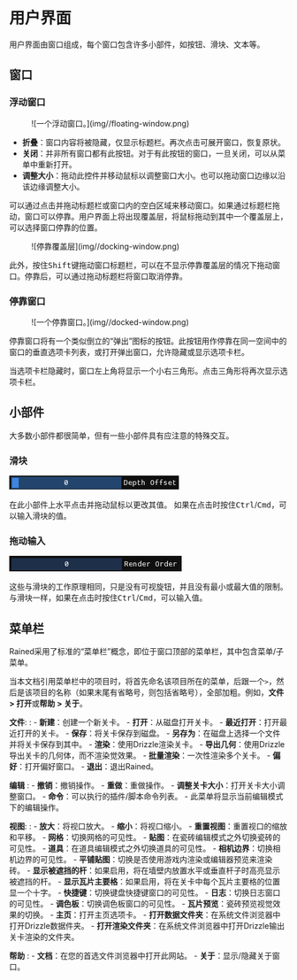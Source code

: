 # 用户界面
用户界面由窗口组成，每个窗口包含许多小部件，如按钮、滑块、文本等。

## 窗口
### 浮动窗口

<figure markdown="span">
    ![一个浮动窗口。](img//floating-window.png)
</figure>

- **折叠**：窗口内容将被隐藏，仅显示标题栏。再次点击可展开窗口，恢复原状。
- **关闭**：并非所有窗口都有此按钮。对于有此按钮的窗口，一旦关闭，可以从菜单中重新打开。
- **调整大小**：拖动此控件并移动鼠标以调整窗口大小。也可以拖动窗口边缘以沿该边缘调整大小。

可以通过点击并拖动标题栏或窗口内的空白区域来移动窗口。如果通过标题栏拖动，窗口可以停靠。用户界面上将出现覆盖层，将鼠标拖动到其中一个覆盖层上，可以选择窗口停靠的位置。

<figure markdown="span">
    ![停靠覆盖层](img//docking-window.png)
</figure>

此外，按住<kbd>Shift</kbd>键拖动窗口标题栏，可以在不显示停靠覆盖层的情况下拖动窗口。停靠后，可以通过拖动标题栏将窗口取消停靠。

### 停靠窗口

<figure markdown="span">
    ![一个停靠窗口。](img//docked-window.png)
</figure>

停靠窗口将有一个类似倒立的“弹出”图标的按钮。此按钮用作停靠在同一空间中的窗口的垂直选项卡列表，或打开弹出窗口，允许隐藏或显示选项卡栏。

当选项卡栏隐藏时，窗口左上角将显示一个小右三角形。点击三角形将再次显示选项卡栏。

## 小部件
大多数小部件都很简单，但有一些小部件具有应注意的特殊交互。

### 滑块
![滑块](img//slider.png)

在此小部件上水平点击并拖动鼠标以更改其值。
如果在点击时按住<kbd>Ctrl</kbd>/<kbd>Cmd</kbd>，可以输入滑块的值。

### 拖动输入
![拖动输入](img//draginput.png)

这些与滑块的工作原理相同，只是没有可视旋钮，并且没有最小或最大值的限制。
与滑块一样，如果在点击时按住<kbd>Ctrl</kbd>/<kbd>Cmd</kbd>，可以输入值。

## 菜单栏
Rained采用了标准的“菜单栏”概念，即位于窗口顶部的菜单栏，其中包含菜单/子菜单。

当本文档引用菜单栏中的项目时，将首先命名该项目所在的菜单，后跟一个`>`，然后是该项目的名称（如果末尾有省略号，则包括省略号），全部加粗。例如，**文件 > 打开**或**帮助 > 关于**。

**文件**:
:   - **新建**：创建一个新关卡。
    - **打开**：从磁盘打开关卡。
    - **最近打开**：打开最近打开的关卡。
    - **保存**：将关卡保存到磁盘。
    - **另存为**：在磁盘上选择一个文件并将关卡保存到其中。
    - **渲染**：使用Drizzle渲染关卡。
    - **导出几何**：使用Drizzle导出关卡的几何体，而不渲染觉效果。
    - **批量渲染**：一次性渲染多个关卡。
    - **偏好**：打开偏好窗口。
    - **退出**：退出Rained。

**编辑**
:   - **撤销**：撤销操作。
    - **重做**：重做操作。
    - **调整关卡大小**：打开关卡大小调整窗口。
    - **命令**：可以执行的插件/脚本命令列表。
    - 此菜单将显示当前编辑模式下的编辑操作。

**视图**:
:   - **放大**：将视口放大。
    - **缩小**：将视口缩小。
    - **重置视图**：重置视口的缩放和平移。
    - **网格**：切换网格的可见性。
    - **贴图**：在瓷砖编辑模式之外切换瓷砖的可见性。
    - **道具**：在道具编辑模式之外切换道具的可见性。
    - **相机边界**：切换相机边界的可见性。
    - **平铺贴图**：切换是否使用游戏内渲染或编辑器预览来渲染砖。
    - **显示被遮挡的杆**：如果启用，将在墙壁内放置水平或垂直杆子时高亮显示被遮挡的杆。
    - **显示瓦片主要格**：如果启用，将在关卡中每个瓦片主要格的位置显一个十字。
    - **快捷键**：切换键盘快捷键窗口的可见性。
    - **日志**：切换日志窗口的可见性。
    - **调色板**：切换调色板窗口的可见性。
    - **瓦片预览**：瓷砖预览视觉效果的切换。
    - **主页**：打开主页选项卡。
    - **打开数据文件夹**：在系统文件浏览器中打开Drizzle数据件夹。
    - **打开渲染文件夹**：在系统文件浏览器中打开Drizzle输出关卡渲染的文件夹。

**帮助**
:   - **文档**：在您的首选文件浏览器中打开此网站。
    - **关于**：显示/隐藏关于窗口。